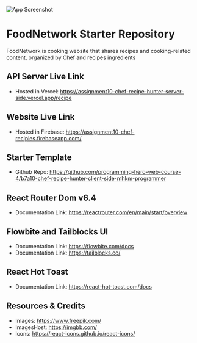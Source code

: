 ![App Screenshot](https://i.ibb.co/L8SJxyL/Screenshot-5.jpg/468x300?text=App+Screenshot+Here)

# FoodNetwork Starter Repository

FoodNetwork is cooking website that shares recipes and cooking-related content, organized by Chef and recipes ingredients


## API Server Live Link
- Hosted in Vercel: https://assignment10-chef-recipe-hunter-server-side.vercel.app/recipe
## Website Live Link
- Hosted in Firebase: https://assignment10-chef-recipies.firebaseapp.com/
## Starter Template
- Github Repo: https://github.com/programming-hero-web-course-4/b7a10-chef-recipe-hunter-client-side-mhkm-programmer
## React Router Dom v6.4
- Documentation Link: https://reactrouter.com/en/main/start/overview
## Flowbite and Tailblocks UI
- Documentation Link: https://flowbite.com/docs
- Documentation Link: https://tailblocks.cc/
## React Hot Toast
- Documentation Link: https://react-hot-toast.com/docs
## Resources & Credits
- Images: https://www.freepik.com/
- ImagesHost: https://imgbb.com/
- Icons: https://react-icons.github.io/react-icons/
